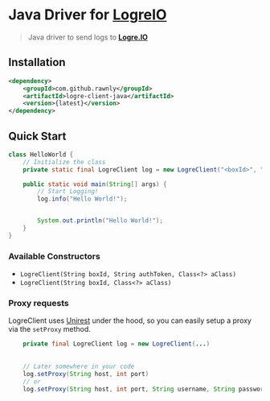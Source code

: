 # Java Driver for [LogreIO](https://logre.io)
> Java driver to send logs to **[Logre.IO](https://logre.io)**

## Installation
```xml
<dependency>
    <groupId>com.github.rawnly</groupId>
    <artifactId>logre-client-java</artifactId>
    <version>{latest}</version>
</dependency>
```

## Quick Start
```java
class HelloWorld {
	// Initialize the class
	private static final LogreClient log = new LogreClient("<boxId>", "<auth-token>", MyClass.self);

	public static void main(String[] args) {
		// Start Logging!
		log.info("Hello World!");


		System.out.println("Hello World!");
	}
}
```

### Available Constructors
- `LogreClient(String boxId, String authToken, Class<?> aClass)`
- `LogreClient(String boxId, Class<?> aClass)`

### Proxy requests
LogreClient uses [Unirest](http://kong.github.io/unirest-java/) under the hood, so you can easily setup a proxy via the `setProxy` method.
```java
	private final LogreClient log = new LogreClient(...) 
	
	
	// Later somewhere in your code
	log.setProxy(String host, int port) 
	// or
	log.setProxy(String host, int port, String username, String password) 
```

